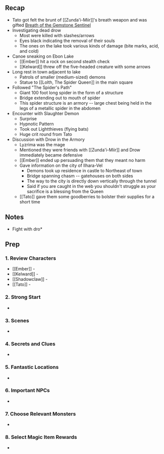 
## Recap

* Tato got felt the brunt of [[Zunda'i-Miir]]'s breath weapon and was gifted [Breath of the Gemstone Sentinel](https://www.dndbeyond.com/feats/1658027-breath-of-the-gemstone-sentinel)
* Investigating dead drow
	* Most were killed with slashes/arrows
	* Eyes black indicating the removal of their souls
	* The ones on the lake took various kinds of damage (bite marks, acid, and cold)
* Canoe sneaking on Ebon Lake
	* [[Ember]] hit a rock on second stealth check
	* [[Kelward]] threw off the five-headed creature with some arrows
* Long rest in town adjacent to lake
	* Patrols of smaller (medium-sized) demons
	* Statue to [[Lolth, The Spider Queen]] in the main square
* Followed "The Spider's Path"
	* Giant 100 foot long spider in the form of a structure
	* Bridge extending out to mouth of spider
	* This spider structure is an armory -- large chest being held in the legs of a metallic spider in the abdomen
* Encounter with Slaughter Demon
	* Surprise
	* Hypnotic Pattern
	* Took out Lightthieves (flying bats)
	* Huge crit round from Tato
* Discussion with Drow in the Armory
	* Lyzrima was the mage
	* Mentioned they were friends with [[Zunda'i-Miir]] and Drow immediately became defensive
	* [[Ember]] ended up persuading them that they meant no harm
	* Gave information on the city of Ilhara-Vel
		* Demons took up residence in castle to Northeast of town
		* Bridge spanning chasm -- gatehouses on both sides
		* The way to the city is directly down vertically through the tunnel
		* Said if you are caught in the web you shouldn't struggle as your sacrifice is a blessing from the Queen
	* [[Tato]] gave them some goodberries to bolster their supplies for a short time
## Notes

* Fight with dro*
## Prep
### 1. Review Characters

* [[Ember]] - 
* [[Kelward]] -
* [[Shadowclaw]] - 
* [[Tato]] - 

### 2. Strong Start

* 

### 3. Scenes

* 

### 4. Secrets and Clues

* 

### 5. Fantastic Locations

* 

### 6. Important NPCs

* 

### 7. Choose Relevant Monsters

* 

### 8. Select Magic Item Rewards

* 
